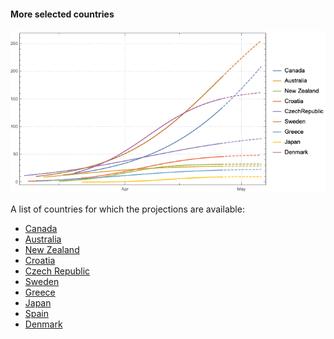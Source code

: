 #### More selected countries 

![](countries/plotdump/mscprojplots.png)

A list of countries for which the projections are available:
* [Canada](countries/canada.md)
* [Australia](countries/australia.md)
* [New Zealand](countries/newzealand.md)
* [Croatia](countries/croatia.md)
* [Czech Republic](countries/czechia.md)
* [Sweden](countries/sweden.md)
* [Greece](countries/greece.md)
* [Japan](countries/japan.md)
* [Spain](countries/spain.md)
* [Denmark](countries/denmark.md)